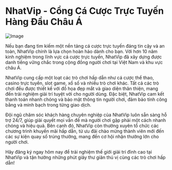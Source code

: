 # NhatVip - Cổng Cá Cược Trực Tuyến Hàng Đầu Châu Á

![Image](https://github.com/user-attachments/assets/bd51ea9f-0666-407b-a7a7-98ead6de688c)

Nếu bạn đang tìm kiếm một nền tảng cá cược trực tuyến đáng tin cậy và an toàn, NhatVip chính là lựa chọn hoàn hảo dành cho bạn. Với hơn 10 năm kinh nghiệm trong lĩnh vực cá cược trực tuyến, NhatVip đã xây dựng được danh tiếng vững chắc trong cộng đồng người chơi tại Việt Nam và khu vực châu Á.

NhatVip cung cấp một loạt các trò chơi hấp dẫn như cá cược thể thao, casino trực tuyến, slot game, xổ số và nhiều trò chơi khác. Tất cả các trò chơi đều được thiết kế với đồ họa đẹp mắt và giao diện thân thiện, mang đến trải nghiệm giải trí tuyệt vời cho người dùng. Đặc biệt, NhatVip cam kết thanh toán nhanh chóng và bảo mật thông tin người chơi, đảm bảo tính công bằng và minh bạch trong từng giao dịch.

Đội ngũ chăm sóc khách hàng chuyên nghiệp của NhatVip luôn sẵn sàng hỗ trợ 24/7, giúp giải quyết mọi vấn đề mà người chơi gặp phải một cách nhanh chóng và hiệu quả. Bên cạnh đó, NhatVip còn thường xuyên tổ chức các chương trình khuyến mãi hấp dẫn, từ ưu đãi chào mừng thành viên mới đến các sự kiện quay số trúng thưởng, mang đến cơ hội nhận thưởng lớn cho người chơi.

Hãy đăng ký ngay hôm nay để trải nghiệm thế giới giải trí đỉnh cao tại NhatVip và tận hưởng những phút giây thư giãn thú vị cùng các trò chơi hấp dẫn!